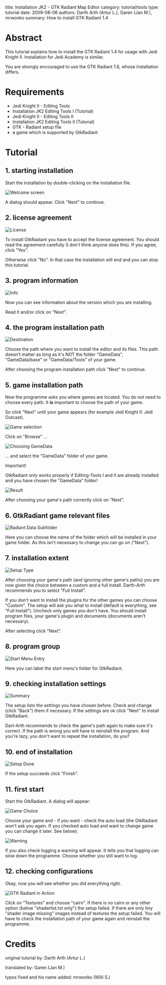 title: Installation JK2 - GTK Radiant Map Editor
category: tutorial/tools
type: tutorial
date: 2009-08-06
authors: Darth Arth (Artur L.), Garen (Jan M.), mrwonko
summary: How to install GTK Radiant 1.4

# Abstract

This tutorial explains how to install the GTK Radiant 1.4 for usage with Jedi Knight II. Installation for Jedi Academy is similar.

You are strongly encouraged to use the GTK Radiant 1.6, whose installation differs.

# Requirements

* Jedi Knight II - Editing Tools
* Installation JK2 Editing Tools I (Tutorial)
* Jedi Knight II - Editing Tools II
* Installation JK2 Editing Tools II (Tutorial)
* GTK - Radiant setup file
* a game which is supported by GtkRadiant

# Tutorial

## 1. starting installation

Start the installation by double-clicking on the installation file.

![Welcome screen]({filename}../../../de/jk/installation-1.4/gtk_step1.jpg)

A dialog should appear. Click "Next" to continue.

## 2. license agreement

![License]({filename}../../../de/jk/installation-1.4/gtk_step2.jpg)

To install GtkRadiant you have to accept the license agreement. You should read the agreement carefully (I don't think anyone does this). If you agree, click "Yes".

Otherwise click "No". In that case the installation will end and you can stop this tutorial.

## 3. program information

![Info]({filename}../../../de/jk/installation-1.4/gtk_step3.jpg)

Now you can see information about the version which you are installing.

Read it and/or click on "Next".

## 4. the program installation path

![Destination]({filename}../../../de/jk/installation-1.4/gtk_step4.jpg)

Choose the path where you want to install the editor and its files. This path doesn't matter as long as it's NOT the folder "GameData", "GameData/base" or "GameData/Tools" of your game.

After choosing the program installation path click "Next" to continue.

## 5. game installation path

Now the programme asks you where games are located. You do _not_ need to choose every path. It **is** important to choose the path of your game. 

So click "Next" until your game appears (for example Jedi Knight II: Jedi Outcast). 

![Game selection]({filename}../../../de/jk/installation-1.4/gtk_step7.jpg)

Click on "Browse" ...

![Choosing GameData]({filename}../../../de/jk/installation-1.4/gtk_step8.jpg)

... and select the "GameData" folder of your game.

Important!

GtkRadiant only works properly if Editing-Tools I and II are already installed and you have chosen the "GameData" folder!

![Result]({filename}../../../de/jk/installation-1.4/gtk_step9.jpg)

After choosing your game's path correctly click on "Next".

## 6. GtkRadiant game relevant files

![Radiant Data Subfolder]({filename}../../../de/jk/installation-1.4/gtk_step10.jpg)

Here you can choose the name of the folder which will be installed in your game folder. As this isn't necessary to change you can go on ("Next").

## 7. installation extent

![Setup Type]({filename}../../../de/jk/installation-1.4/gtk_step11.jpg)

After choosing your game's path (and ignoring other game's paths) you are now given the choice between a custom and a full install. Darth-Arth recommends you to select "Full Install".

If you don't want to install the plugins for the other games you can choose "Custom". The setup will ask you what to install (default is everything, see "Full Install"). Uncheck only games you don't have. You should install program files, your game's plugin and documents (documents aren't necessary).

After selecting click "Next".

## 8. program group

![Start Menu Entry]({filename}../../../de/jk/installation-1.4/gtk_step12.jpg)

Here you can label the start menu's folder for GtkRadiant.

## 9. checking installation settings

![Summary]({filename}../../../de/jk/installation-1.4/gtk_step13.jpg)

The setup lists the settings you have chosen before. Check and change (click "Back") them if necessary. If the settings are ok click "Next" to install GtkRadiant.

Dart-Arth recommends to check the game's path again to make sure it's correct. If the path is wrong you will have to reinstall the program. And you're lazy, you don't want to repeat the installation, do you?




## 10. end of installation

![Setup Done]({filename}../../../de/jk/installation-1.4/gtk_step14.jpg)

If the setup succeeds click "Finish". 

## 11. first start

Start the GtkRadiant. A dialog will appear:

![Game Choice]({filename}../../../de/jk/installation-1.4/gtk_step15.jpg)

Choose your game and - if you want - check the auto load (the GtkRadiant won't ask you again. If you checked auto load and want to change game you can change it later. See below).

![Warning]({filename}../../../de/jk/installation-1.4/gtk_step17.jpg)

If you also check logging a warning will appear. It tells you that logging can slow down the programme. Choose whether you still want to log.

## 12. checking configurations

Okay, now you will see whether you did everything right. 

![GTK Radiant in Action]({filename}../../../de/jk/installation-1.4/gtk_step18.jpg)

Click on "Textures" and choose "cairn". If there is no cairn or any other option (below "shaderlist.txt only") the setup failed. If there are only tiny "shader image missing" images instead of textures the setup failed. You will have to check the installation path of your game again and reinstall the programme.



# Credits

original tutorial by: Darth Arth (Artur L.)

translated by: Garen (Jan M.)

typos fixed and his name added: mrwonko (Willi S.)